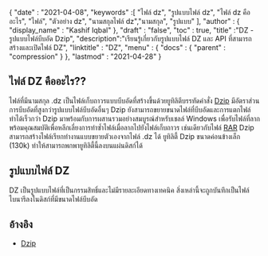 {
  "date" : "2021-04-08",
  "keywords" :[ "ไฟล์ dz", "รูปแบบไฟล์ dz", "ไฟล์ dz คืออะไร", "ไฟล์", "ตัวอย่าง dz", "นามสกุลไฟล์ dz","นามสกุล", "รูปแบบ" ],
  "author" : {
    "display_name" : "Kashif Iqbal"
},
  "draft" : "false",
  "toc" : true,
  "title" :"DZ - รูปแบบไฟล์บีบอัด Dzip",
  "description":"เรียนรู้เกี่ยวกับรูปแบบไฟล์ DZ และ API ที่สามารถสร้างและเปิดไฟล์ DZ",
  "linktitle" : "DZ",
  "menu" : {
    "docs" : {
      "parent" : "compression"
}
},
  "lastmod" : "2021-04-28"
}

## ไฟล์ DZ คืออะไร??

ไฟล์ที่มีนามสกุล .dz เป็นไฟล์เก็บถาวรแบบบีบอัดที่สร้างขึ้นด้วยยูทิลิตีบรรทัดคำสั่ง [Dzip](https://speeddemosarchive.com/dzip/) มีอัตราส่วนการบีบอัดที่สูงกว่ารูปแบบไฟล์บีบอัดอื่นๆ Dzip ยังสามารถขยายขนาดไฟล์ที่บีบอัดและการแตกไฟล์ทำได้เร็วกว่า Dzip มาพร้อมกับการผสานรวมอย่างสมบูรณ์สำหรับเชลล์ Windows เพื่อรับไฟล์ที่ลากพร้อมคุณสมบัติเพื่อหลีกเลี่ยงการทำซ้ำไฟล์เมื่อลากไปยังไฟล์เก็บถาวร เช่นเดียวกับไฟล์ [RAR](/th/compression/rar/) Dzip สามารถสร้างไฟล์เรียกทำงานแบบขยายตัวเองจากไฟล์ .dz ได้ ยูทิลิตี้ Dzip ขนาดค่อนข้างเล็ก (130k) ทำให้สามารถพกพายูทิลิตี้นี้ลงบนแผ่นดิสก์ได้

## รูปแบบไฟล์ DZ

DZ เป็นรูปแบบไฟล์ที่เป็นกรรมสิทธิ์และไม่มีรายละเอียดทางเทคนิค สิ่งเหล่านี้จะถูกบันทึกเป็นไฟล์ไบนารีลงในดิสก์ที่มีขนาดไฟล์บีบอัด

## อ้างอิง

* [Dzip](https://speeddemosarchive.com/dzip/)

